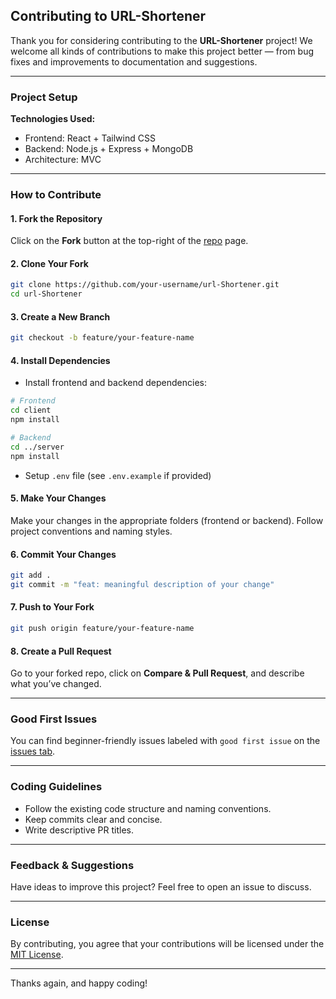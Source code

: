 ## Contributing to URL-Shortener

Thank you for considering contributing to the **URL-Shortener** project! We welcome all kinds of contributions to make this project better — from bug fixes and improvements to documentation and suggestions.

---

### Project Setup

**Technologies Used:**

* Frontend: React + Tailwind CSS
* Backend: Node.js + Express + MongoDB
* Architecture: MVC

---

### How to Contribute

#### 1. Fork the Repository

Click on the **Fork** button at the top-right of the [repo](https://github.com/theavnishkumar/url-Shortener) page.

#### 2. Clone Your Fork

```bash
git clone https://github.com/your-username/url-Shortener.git
cd url-Shortener
```

#### 3. Create a New Branch

```bash
git checkout -b feature/your-feature-name
```

#### 4. Install Dependencies

* Install frontend and backend dependencies:

```bash
# Frontend
cd client
npm install

# Backend
cd ../server
npm install
```

* Setup `.env` file (see `.env.example` if provided)

#### 5. Make Your Changes

Make your changes in the appropriate folders (frontend or backend). Follow project conventions and naming styles.

#### 6. Commit Your Changes

```bash
git add .
git commit -m "feat: meaningful description of your change"
```

#### 7. Push to Your Fork

```bash
git push origin feature/your-feature-name
```

#### 8. Create a Pull Request

Go to your forked repo, click on **Compare & Pull Request**, and describe what you’ve changed.

---

### Good First Issues

You can find beginner-friendly issues labeled with `good first issue` on the [issues tab](https://github.com/theavnishkumar/url-Shortener/issues).

---

### Coding Guidelines

* Follow the existing code structure and naming conventions.
* Keep commits clear and concise.
* Write descriptive PR titles.

---

### Feedback & Suggestions

Have ideas to improve this project? Feel free to open an issue to discuss.

---

### License

By contributing, you agree that your contributions will be licensed under the [MIT License](../LICENSE).

---

Thanks again, and happy coding!
